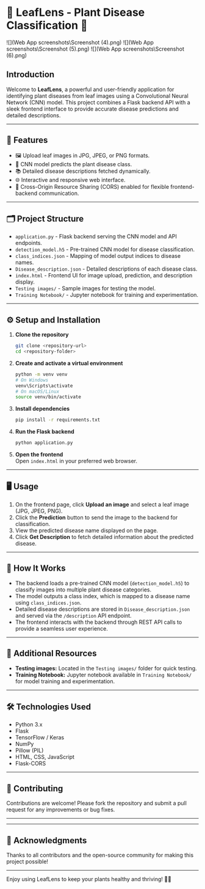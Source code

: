 # 🍃 LeafLens - Plant Disease Classification 🌿
![](Web App screenshots\Screenshot (4).png)
![](Web App screenshots\Screenshot (5).png)
![](Web App screenshots\Screenshot (6).png)

## Introduction
Welcome to **LeafLens**, a powerful and user-friendly application for identifying plant diseases from leaf images using a Convolutional Neural Network (CNN) model. This project combines a Flask backend API with a sleek frontend interface to provide accurate disease predictions and detailed descriptions.

---

## 🚀 Features

- 🖼️ Upload leaf images in JPG, JPEG, or PNG formats.
- 🤖 CNN model predicts the plant disease class.
- 📚 Detailed disease descriptions fetched dynamically.
- 🌐 Interactive and responsive web interface.
- 🔄 Cross-Origin Resource Sharing (CORS) enabled for flexible frontend-backend communication.

---

## 🗂️ Project Structure

- `application.py` - Flask backend serving the CNN model and API endpoints.
- `detection_model.h5` - Pre-trained CNN model for disease classification.
- `class_indices.json` - Mapping of model output indices to disease names.
- `Disease_description.json` - Detailed descriptions of each disease class.
- `index.html` - Frontend UI for image upload, prediction, and description display.
- `Testing images/` - Sample images for testing the model.
- `Training Notebook/` - Jupyter notebook for training and experimentation.

---

## ⚙️ Setup and Installation

1. **Clone the repository**  
   ```bash
   git clone <repository-url>
   cd <repository-folder>
   ```

2. **Create and activate a virtual environment**  
   ```bash
   python -m venv venv
   # On Windows
   venv\Scripts\activate
   # On macOS/Linux
   source venv/bin/activate
   ```

3. **Install dependencies**  
   ```bash
   pip install -r requirements.txt
   ```

4. **Run the Flask backend**  
   ```bash
   python application.py
   ```

5. **Open the frontend**  
   Open `index.html` in your preferred web browser.

---

## 🖥️ Usage

1. On the frontend page, click **Upload an image** and select a leaf image (JPG, JPEG, PNG).
2. Click the **Prediction** button to send the image to the backend for classification.
3. View the predicted disease name displayed on the page.
4. Click **Get Description** to fetch detailed information about the predicted disease.

---

## 🧠 How It Works

- The backend loads a pre-trained CNN model (`detection_model.h5`) to classify images into multiple plant disease categories.
- The model outputs a class index, which is mapped to a disease name using `class_indices.json`.
- Detailed disease descriptions are stored in `Disease_description.json` and served via the `/description` API endpoint.
- The frontend interacts with the backend through REST API calls to provide a seamless user experience.

---

## 📁 Additional Resources

- **Testing images:** Located in the `Testing images/` folder for quick testing.
- **Training Notebook:** Jupyter notebook available in `Training Notebook/` for model training and experimentation.

---

## 🛠️ Technologies Used

- Python 3.x
- Flask
- TensorFlow / Keras
- NumPy
- Pillow (PIL)
- HTML, CSS, JavaScript
- Flask-CORS

---

## 🤝 Contributing

Contributions are welcome! Please fork the repository and submit a pull request for any improvements or bug fixes.

---

---

## 🎉 Acknowledgments

Thanks to all contributors and the open-source community for making this project possible!

---

Enjoy using LeafLens to keep your plants healthy and thriving! 🌱🍀
